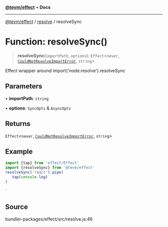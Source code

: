[**@tevm/effect**](../../README.md) • **Docs**

***

[@tevm/effect](../../modules.md) / [resolve](../README.md) / resolveSync

# Function: resolveSync()

> **resolveSync**(`importPath`, `options`): `Effect`\<`never`, [`CouldNotResolveImportError`](../classes/CouldNotResolveImportError.md), `string`\>

Effect wrapper around import('node:resolve').resolveSync

## Parameters

• **importPath**: `string`

• **options**: `SyncOpts` & `AsyncOpts`

## Returns

`Effect`\<`never`, [`CouldNotResolveImportError`](../classes/CouldNotResolveImportError.md), `string`\>

## Example

```ts
import {tap} from 'effect/Effect'
import {resolveSync} from '@tevm/effect'
resolveSync('react').pipe(
   tap(console.log)
)
````
`

## Source

bundler-packages/effect/src/resolve.js:46
